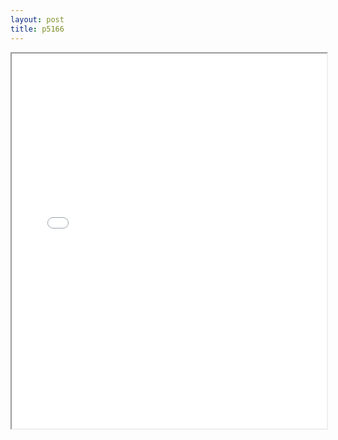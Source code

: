 ```yaml
---
layout: post
title: p5166
---
```


<div class="pdf-container">
<iframe src="/ea/assets/pdfs/pub.n.ins/p5166.pdf" height="600" width="100%" allowFullScreen="true"></iframe>
</div>

